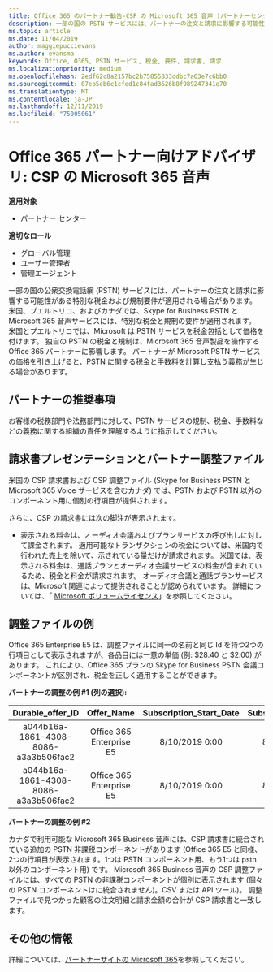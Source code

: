 ```yaml
---
title: Office 365 のパートナー勧告-CSP の Microsoft 365 音声 |パートナーセンター
description: 一部の国の PSTN サービスには、パートナーの注文と請求に影響する可能性がある特別な税金および規制の要件が適用される場合があります。
ms.topic: article
ms.date: 11/04/2019
author: maggiepuccievans
ms.author: evansma
keywords: Office, O365, PSTN サービス, 税金, 要件, 請求書, 請求
ms.localizationpriority: medium
ms.openlocfilehash: 2edf62c8a2157bc2b75855833ddbc7a63e7c6bb0
ms.sourcegitcommit: 07eb5eb6c1cfed1c84fad3626b8f989247341e70
ms.translationtype: MT
ms.contentlocale: ja-JP
ms.lasthandoff: 12/11/2019
ms.locfileid: "75005061"
---
```

# <a name="office-365-partner-advisory-microsoft-365-voice-in-csp"></a>Office 365 パートナー向けアドバイザリ: CSP の Microsoft 365 音声

**適用対象**

- パートナー センター  

**適切なロール**
-   グローバル管理
-   ユーザー管理者
-   管理エージェント

一部の国の公衆交換電話網 (PSTN) サービスには、パートナーの注文と請求に影響する可能性がある特別な税金および規制要件が適用される場合があります。  米国、プエルトリコ、およびカナダでは、Skype for Business PSTN と Microsoft 365 音声サービスには、特別な税金と規制の要件が適用されます。 米国とプエルトリコでは、Microsoft は PSTN サービスを税金包括として価格を付けます。  独自の PSTN の税金と規制は、Microsoft 365 音声製品を操作する Office 365 パートナーに影響します。  パートナーが Microsoft PSTN サービスの価格を引き上げると、PSTN に関する税金と手数料を計算し支払う義務が生じる場合があります。

## <a name="partner-recommendations"></a>パートナーの推奨事項

お客様の税務部門や法務部門に対して、PSTN サービスの規制、税金、手数料などの義務に関する組織の責任を理解するように指示してください。

## <a name="invoice-presentation-and-partner-reconciliation-file"></a>請求書プレゼンテーションとパートナー調整ファイル

米国の CSP 請求書および CSP 調整ファイル (Skype for Business PSTN と Microsoft 365 Voice サービスを含むカナダ) では、PSTN および PSTN 以外のコンポーネント用に個別の行項目が提供されます。

さらに、CSP の請求書には次の脚注が表示されます。

* 表示される料金は、オーディオ会議およびプランサービスの呼び出しに対して課金されます。  適用可能なトランザクションの税金については、米国内で行われた売上を除いて、示されている量だけが請求されます。  米国では、表示される料金は、通話プランとオーディオ会議サービスの料金が含まれているため、税金と料金が請求されます。  オーディオ会議と通話プランサービスは、Microsoft 関連によって提供されることが認められています。  詳細については、「 [Microsoft ボリュームライセンス](https://go.microsoft.com/fwlink/?LinkId=690247)」を参照してください。

## <a name="reconciliation-file-example"></a>調整ファイルの例

Office 365 Enterprise E5 は、調整ファイルに同一の名前と同じ Id を持つ2つの行項目として表示されますが、各品目には一意の単価 (例: $28.40 と $2.00) があります。 これにより、Office 365 プランの Skype for Business PSTN 会議コンポーネントが区別され、税金を正しく適用することができます。

**パートナーの調整の例 #1 (列の選択):**

|**Durable_offer_ID**|**Offer_Name**|**Subscription_Start_Date**|**Subscription_End_Date**|**Charge_Start_Date**|**Charge_End_Date**|**Charge_Type**|**Unit_Price**|
|:----:|:----:|:----:|:----:|:----:|:----:|:----:|:----:|
|a044b16a-1861-4308-8086-a3a3b506fac2   |Office 365 Enterprise E5   |8/10/2019 0:00   |8/11/2019 0:00   |8/11/2019 0:00|9/10/2019 0:00   |Cycle fee   |28.40   |
|a044b16a-1861-4308-8086-a3a3b506fac2   |Office 365 Enterprise E5   |8/10/2019 0:00   |8/11/2019 0:00   |8/11/2019 0:00   |9/10/2019 0:00   |Cycle fee   |2.00   |

**パートナーの調整の例 #2**

カナダで利用可能な Microsoft 365 Business 音声には、CSP 請求書に統合されている追加の PSTN 非課税コンポーネントがあります (Office 365 E5 と同様、2つの行項目が表示されます。1つは PSTN コンポーネント用、もう1つは pstn 以外のコンポーネント用) です。  Microsoft 365 Business 音声の CSP 調整ファイルには、すべての PSTN の非課税コンポーネントが個別に表示されます (個々の PSTN コンポーネントはに統合されません)。CSV または API ツール)。  調整ファイルで見つかった顧客の注文明細と請求金額の合計が CSP 請求書と一致します。

## <a name="additional-resources"></a>その他の情報
詳細については、[パートナーサイトの Microsoft 365](https://drumbeat.office.com/Pages/home2016.aspx)を参照してください。

